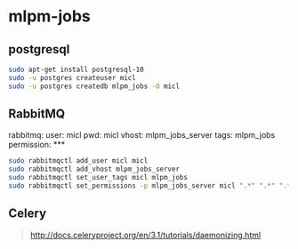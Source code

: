 # mlpm-jobs

## postgresql
```bash
sudo apt-get install postgresql-10
sudo -u postgres createuser micl
sudo -u postgres createdb mlpm_jobs -O micl
```

## RabbitMQ

rabbitmq:
  user: micl
  pwd:  micl
  vhost: mlpm_jobs_server
  tags: mlpm_jobs
  permission: ***

```bash
sudo rabbitmqctl add_user micl micl
sudo rabbitmqctl add_vhost mlpm_jobs_server
sudo rabbitmqctl set_user_tags micl mlpm_jobs
sudo rabbitmqctl set_permissions -p mlpm_jobs_server micl ".*" ".*" ".*"
```

## Celery

> http://docs.celeryproject.org/en/3.1/tutorials/daemonizing.html